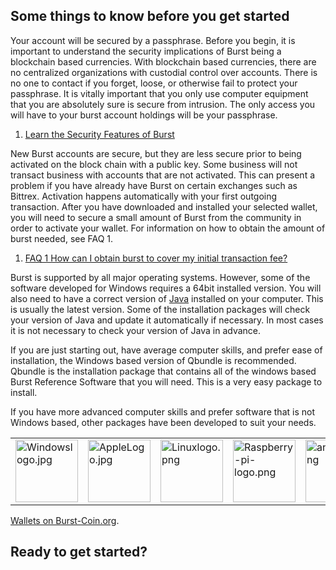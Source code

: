 Some things to know before you get started
------------------------------------------

Your account will be secured by a passphrase. Before you begin, it is important to understand the security implications of Burst being a blockchain based currencies. With blockchain based currencies, there are no centralized organizations with custodial control over accounts. There is no one to contact if you forget, loose, or otherwise fail to protect your passphrase. It is vitally important that you only use computer equipment that you are absolutely sure is secure from intrusion. The only access you will have to your burst account holdings will be your passphrase.

1.  [Learn the Security Features of Burst](secure-your-burst.md)

New Burst accounts are secure, but they are less secure prior to being activated on the block chain with a public key. Some business will not transact business with accounts that are not activated. This can present a problem if you have already have Burst on certain exchanges such as Bittrex. Activation happens automatically with your first outgoing transaction. After you have downloaded and installed your selected wallet, you will need to secure a small amount of Burst from the community in order to activate your wallet. For information on how to obtain the amount of burst needed, see FAQ 1.

1.  [FAQ 1 How can I obtain burst to cover my initial transaction fee?](faq-how-do-i-get-burst-3f.md)

Burst is supported by all major operating systems. However, some of the software developed for Windows requires a 64bit installed version. You will also need to have a correct version of [Java](https://www.java.com/download/) installed on your computer. This is usually the latest version. Some of the installation packages will check your version of Java and update it automatically if necessary. In most cases it is not necessary to check your version of Java in advance.

If you are just starting out, have average computer skills, and prefer ease of installation, the Windows based version of Qbundle is recommended. Qbundle is the installation package that contains all of the windows based Burst Reference Software that you will need. This is a very easy package to install.

If you have more advanced computer skills and prefer software that is not Windows based, other packages have been developed to suit your needs.

  

|                                                                                         |                                                                                   |                                                                                   |                                                                                                           |                                                                             |
|-----------------------------------------------------------------------------------------|-----------------------------------------------------------------------------------|-----------------------------------------------------------------------------------|-----------------------------------------------------------------------------------------------------------|-----------------------------------------------------------------------------|
| <img src="Windowslogo.jpg" title="Windowslogo.jpg" alt="Windowslogo.jpg" width="100" /> | <img src="AppleLogo.jpg" title="AppleLogo.jpg" alt="AppleLogo.jpg" width="100" /> | <img src="Linuxlogo.png" title="Linuxlogo.png" alt="Linuxlogo.png" width="100" /> | <img src="Raspberry-pi-logo.png" title="Raspberry-pi-logo.png" alt="Raspberry-pi-logo.png" width="100" /> | <img src="android.png" title="android.png" alt="android.png" width="100" /> |

[Wallets on Burst-Coin.org](https://www.burst-coin.org/download-wallet/).

Ready to get started?
---------------------
